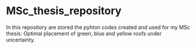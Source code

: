 # MSc_thesis_repository
In this repository are stored the pyhton codes created and used for my MSc thesis: Optimal placement of green, blue and yellow roofs under uncertainty. 
